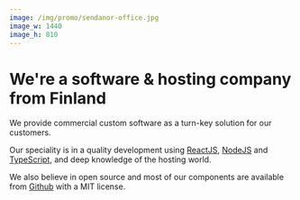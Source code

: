 ```yaml
---
image: /img/promo/sendanor-office.jpg
image_w: 1440
image_h: 810
---
```


# We're a software & hosting company from Finland

We provide commercial custom software as a turn-key solution for our customers.

Our speciality is in a quality development using [ReactJS](https://reactjs.org/), 
[NodeJS](https://nodejs.org/) and [TypeScript](https://www.typescriptlang.org/), and deep knowledge 
of the hosting world.

We also believe in open source and most of our components are available from 
[Github](https://github.com/sendanor) with a MIT license.
